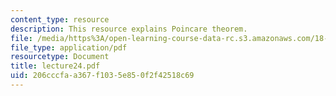 ```yaml
---
content_type: resource
description: This resource explains Poincare theorem.
file: /media/https%3A/open-learning-course-data-rc.s3.amazonaws.com/18-101-analysis-ii-fall-2005/206cccfaa367f1035e850f2f42518c69_lecture24.pdf
file_type: application/pdf
resourcetype: Document
title: lecture24.pdf
uid: 206cccfa-a367-f103-5e85-0f2f42518c69
---
```

